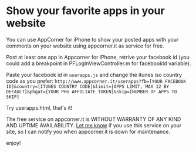 Show your favorite apps in your website
============

You can use AppCorner for iPhone to show your posted apps with your comments on your website using appcorner.it as service for free.

Post at least one app in Appcorner for iPhone, retrive your facebook id (you could add a breakpoint in  PFLogInViewController.m for facebookId variable).

Paste your facebook id in `userapps.js` and change the itunes iso country code as you prefer:
`http://www.appcorner.it/userapps?fb=[YOUR FACEBOOK ID]&country=[ITUNES COUNTRY CODE]&limit=[APPS LIMIT, MAX 12 BY DEFAULT]&phgat=[YOUR PHG AFFILIATE TOKEN]&skip=[NUMBER OF APPS TO SKIP]`

Try userapps.html, that's it!

The free service on appcorner.it is WITHOUT WARRANTY OF ANY KIND AND UPTIME AVAILABILITY.
[Let me know](http://www.appcorner.it/en/contacts.html) if you use this service on your site, so I can notify you when appcorner.it is down for maintenance.

enjoy!
